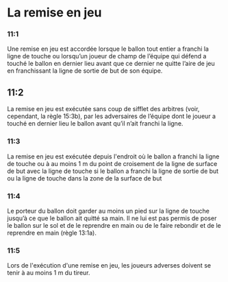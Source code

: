 # La remise en jeu

### 11:1
Une remise en jeu est accordée lorsque le ballon tout entier a franchi la ligne de touche ou lorsqu’un
joueur de champ de l’équipe qui défend a touché le ballon en dernier lieu avant que ce dernier ne
quitte l’aire de jeu en franchissant la ligne de sortie de but de son équipe.

## 11:2
La remise en jeu est exécutée sans coup de sifflet des arbitres (voir, cependant, la règle 15:3b), par
les adversaires de l’équipe dont le joueur a touché en dernier lieu le ballon avant qu’il n’ait franchi la ligne.

### 11:3
La remise en jeu est exécutée depuis l'endroit où le ballon a franchi la ligne de touche ou à au moins
1 m du point de croisement de la ligne de surface de but avec la ligne de touche si le ballon a franchi
la ligne de sortie de but ou la ligne de touche dans la zone de la surface de but

### 11:4
Le porteur du ballon doit garder au moins un pied sur la ligne de touche jusqu’à ce que le ballon ait
quitté sa main. Il ne lui est pas permis de poser le ballon sur le sol et de le reprendre en main ou de
le faire rebondir et de le reprendre en main (règle 13:1a).

### 11:5
Lors de l'exécution d'une remise en jeu, les joueurs adverses doivent se tenir à au moins 1 m du
tireur.

